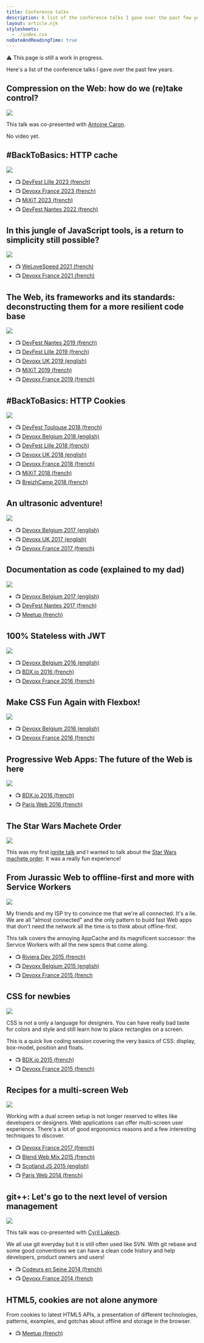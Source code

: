 ```yaml
---
title: Conference talks
description: A list of the conference talks I gave over the past few years.
layout: article.njk
stylesheets:
  - ./index.css
noDateAndReadingTime: true
---
```


⚠️ This page is still a work in progress.

Here's a list of the conference talks I gave over the past few years.

## Compression on the Web: how do we (re)take control?
<!--## La compression Web : comment (re)prendre le contrôle ?-->

![](talk-compression.png)

This talk was co-presented with [Antoine Caron](https://blog.slashgear.dev).

No video yet.

## #BackToBasics: HTTP cache
<!--## #RetourAuxSources : Le cache HTTP-->

![](talk-cache.png)

* 📺 [DevFest Lille 2023 (french)](https://www.youtube.com/watch?v=Tfag9MPb6YM)
* 📺 [Devoxx France 2023 (french)](https://www.youtube.com/watch?v=AJT5EJP_QmQ)
* 📺 [MiXiT 2023 (french)](https://vimeo.com/showcase/4407825/video/826105481)
* 📺 [DevFest Nantes 2022 (french)](https://www.youtube.com/watch?v=xtpaQ8_mmKM)

## In this jungle of JavaScript tools, is a return to simplicity still possible?
<!--## Dans cette jungle de l’outillage JavaScript, un retour à la simplicité est-il encore possible ?-->

![](talk-js-tooling.png)

* 📺 [WeLoveSpeed 2021 (french)](https://www.youtube.com/watch?v=5tz5AqRbez8)
* 📺 [Devoxx France 2021 (french)](https://www.youtube.com/watch?v=t52gxrBGAIQ)

## The Web, its frameworks and its standards: deconstructing them for a more resilient code base
<!--## Le Web, ses frameworks et ses standards : déconstruire pour mieux (re?)construire-->

![](talk-web-fwk-standards.png)

* 📺 [DevFest Nantes 2019 (french)](https://www.youtube.com/watch?v=HEELMZ29GwQ)
* 📺 [DevFest Lille 2019 (french)](https://www.youtube.com/watch?v=3HW2k15R55A)
* 📺 [Devoxx UK 2019 (english)](https://www.youtube.com/watch?v=ipej_DrIca4)
* 📺 [MiXiT 2019 (french)](https://vimeo.com/showcase/4407825/video/340680619)
* 📺 [Devoxx France 2019 (french)](https://www.youtube.com/watch?v=uFxVH5mFAKg)

## #BackToBasics: HTTP Cookies
<!--## #RetourAuxSources : Les cookies HTTP-->

![](talk-cookies.png)

* 📺 [DevFest Toulouse 2018 (french)](https://www.youtube.com/watch?v=CcTbecZ67_o)
* 📺 [Devoxx Belgium 2018 (english)](https://www.youtube.com/watch?v=y6mwekHkgVQ)
* 📺 [DevFest Lille 2018 (french)](https://www.youtube.com/watch?v=dv7Ny4hr-AQ)
* 📺 [Devoxx UK 2018 (english)](https://www.youtube.com/watch?v=bNXsmc7wPJc)
* 📺 [Devoxx France 2018 (french)](https://www.youtube.com/watch?v=KL9MR721c4w)
* 📺 [MiXiT 2018 (french)](https://vimeo.com/showcase/4407825/video/269807247)
* 📺 [BreizhCamp 2018 (french)](https://www.youtube.com/watch?v=MKQ8gUGdKGs)

## An ultrasonic adventure!
<!--## Une aventure ultrasonique !-->

![](talk-ultrasonic-adventure.png)

* 📺 [Devoxx Belgium 2017 (english)](https://www.youtube.com/watch?v=g9ti7uHjqvc)
* 📺 [Devoxx UK 2017 (english)](https://www.youtube.com/watch?v=O447hZomoT0)
* 📺 [Devoxx France 2017 (french)](https://www.youtube.com/watch?v=rfEJY7lRrbM)

## Documentation as code (explained to my dad)
<!--## Documentation as Code (expliqué à mon père)-->

![](talk-docs-as-code.png)

* 📺 [Devoxx Belgium 2017 (english)](https://www.youtube.com/watch?v=ggBv_pZDu0c)
* 📺 [DevFest Nantes 2017 (french)](https://www.youtube.com/watch?v=T6YJlaY0Dpw)
* 📺 [Meetup (french)](https://www.youtube.com/watch?v=1rKgVF5CEEY)

## 100% Stateless with JWT
<!--## 100% Stateless avec JWT-->

![](talk-jwt.png)

* 📺 [Devoxx Belgium 2016 (english)](https://www.youtube.com/watch?v=67mezK3NzpU)
* 📺 [BDX.io 2016 (french)](https://www.youtube.com/watch?v=ILKzajWgSC0)
* 📺 [Devoxx France 2016 (french)](https://www.youtube.com/watch?v=A2-YImhNVMU)

## Make CSS Fun Again with Flexbox!
<!--## Flexbox, et le CSS redevient fun !-->

![](talk-flexbox.png)

* 📺 [Devoxx Belgium 2016 (english)](https://www.youtube.com/watch?v=1oKlYgsnyfw)
* 📺 [Devoxx France 2016 (french)](https://www.youtube.com/watch?v=5F_ngjHDcJQ)

## Progressive Web Apps: The future of the Web is here
<!--## Progressive Web Apps : Le futur du Web arrive-->

![](talk-pwa.jpg)

* 📺 [BDX.io 2016 (french)](https://www.youtube.com/watch?v=dSKp-76Ur6E)
* 📺 [Paris Web 2016 (french)](https://vimeo.com/showcase/4407825/video/194400035)

## The Star Wars Machete Order

![](talk-machete-order.jpg)

This was my first [ignite talk](https://en.wikipedia.org/wiki/Ignite_%28event%29) and I wanted to talk about
the [Star Wars machete order](https://www.rodhilton.com/2011/11/11/the-star-wars-saga-suggested-viewing-order/).
It was a really fun experience!

## From Jurassic Web to offline-first and more with Service Workers
<!--## La révolution hors-ligne du Web arrive avec les Service Workers-->

![](talk-service-workers.png)

My friends and my ISP try to convince me that we're all connected.
It's a lie.
We are all "almost connected" and the only pattern to build fast Web apps that don't need the network all the time is to
think about offline-first.

This talk covers the annoying AppCache and its magnificent successor: the Service Workers with all the new specs that
come along.

* 📺 [Riviera Dev 2015 (french)](https://www.youtube.com/watch?v=I_CHxZ3EsiQ)
* 📺 [Devoxx Belgium 2015 (english)](https://www.youtube.com/watch?v=SltjVpgTaCo)
* 📺 [Devoxx France 2015 (french](https://www.youtube.com/watch?v=rCjVVYt5Qoo)

## CSS for newbies
<!--## CSS pour les nuls-->

![](talk-css-for-newbies.png)

CSS is not a only a language for designers.
You can have really bad taste for colors and style and still learn how to place rectangles on a screen.

This is a quick live coding session covering the very basics of CSS: display, box-model, position and floats.

* 📺 [BDX.io 2015 (french)](https://www.youtube.com/watch?v=Y0xnthLHZP0)
* 📺 [Devoxx France 2015 (french)](https://www.youtube.com/watch?v=Yyns0uD3Qu4)

## Recipes for a multi-screen Web
<!--## Les recettes du web multi-écran-->

![](talk-multi-screen.png)

Working with a dual screen setup is not longer reserved to elites like developers or designers.
Web applications can offer multi-screen user experience.
There's a lot of good ergonomics reasons and a few interesting techniques to discover.

* 📺 [Devoxx France 2017 (french)](https://www.youtube.com/watch?v=5zFd_ZQZ7V0)
* 📺 [Blend Web Mix 2015 (french)](https://www.youtube.com/watch?v=1CMZx2OCDr0)
* 📺 [Scotland JS 2015 (english)](https://www.youtube.com/watch?v=-o8B4TE18gI)
* 📺 [Paris Web 2014 (french)](https://vimeo.com/showcase/4407825/video/113839942)

## git++: Let's go to the next level of version management
<!--## git++ : Passez au niveau supérieur de la gestion de version-->

![](talk-git.png)

This talk was co-presented with [Cyril Lakech](https://twitter.com/cyril_lakech).

We all use git everyday but it is still often used like SVN. With git rebase and some good conventions we can have a
clean code history and help developers, product owners and users!

* 📺 [Codeurs en Seine 2014 (french)](https://www.youtube.com/watch?v=rt-9mPaYtKo)
* 📺 [Devoxx France 2014 (french](https://www.youtube.com/watch?v=m0_C2cfM9IM)

## HTML5, cookies are not alone anymore
<!--## HTML5, les cookies ne sont plus seuls au monde-->

From cookies to latest HTML5 APIs, a presentation of different technologies, patterns, examples, and gotchas about
offline and storage in the browser.

* 📺 [Meetup (french)](https://vimeo.com/showcase/4407825/video/70552951)
